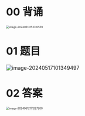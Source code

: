 # 00 背诵

<img src="https://cvp.oss-cn-shanghai.aliyuncs.com/picgo/202406131533542.png" alt="image-20240613153310559" style="zoom:50%;" />



# 01 题目

![image-20240517101349497](https://cvp.oss-cn-shanghai.aliyuncs.com/picgo/202405171013574.png)

# 02 答案

<img src="https://cvp.oss-cn-shanghai.aliyuncs.com/picgo/202406121712110.png" alt="image-20240612171227209" style="zoom:50%;" />